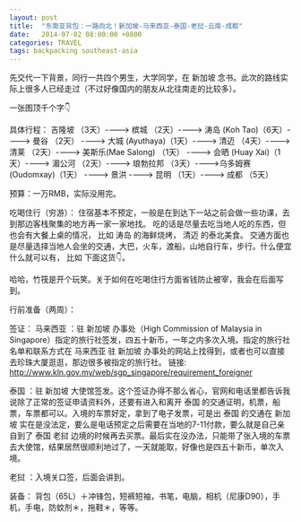 ```yaml
---
layout: post
title:  "东南亚背包：一路向北！新加坡-马来西亚-泰国-老挝-云南-成都"
date:   2014-07-02 08:00:00 +0800
categories: TRAVEL
tags: backpacking southeast-asia
---
```


先交代一下背景，同行一共四个男生，大学同学，在 新加坡 念书。此次的路线实际上很多人已经走过（不过好像国内的朋友从北往南走的比较多）。

一张图顶千个字👇


具体行程：
吉隆坡 （3天）----> 槟城 （2天）----> 涛岛 (Koh Tao)（6天）----> 曼谷 （2天）
----> 大城 (Ayuthaya)（1天）----> 清迈 （4天）----> 清莱 （2天）----> 美斯乐(Mae Salong) （1天）
----> 会晒 (Huay Xai)（1天）----> 湄公河 （2天）----> 琅勃拉邦 （3天）---->乌多姆赛(Oudomxay)（1天）
----> 景洪 ----> 昆明 （1天）----> 成都 （5天）


预算：一万RMB，实际没用完。


吃喝住行（穷游）：
住宿基本不预定，一般是在到达下一站之前会做一些功课，去到那边客栈聚集的地方再一家一家地找。
吃的话是尽量去吃当地人吃的东西，但也会有大餐上桌的情况， 比如 涛岛 的海鲜烧烤， 清迈 的泰北美食。
交通方面也是尽量选择当地人会坐的交通，大巴，火车，渡船，山地自行车，步行。什么便宜什么就可以有， 比如 下面这货👇。

哈哈，竹筏是开个玩笑。关于如何在吃喝住行方面省钱防止被宰，我会在后面写到。


行前准备（两周）：

签证：
马来西亚 ：驻 新加坡 办事处（High Commission of Malaysia in Singapore）指定的旅行社签发，四五十新币，一年之内多次入境。指定的旅行社名单和联系方式在 马来西亚 驻 新加坡 办事处的网站上找得到，或者也可以直接去珍珠大厦逛逛，那边很多被指定的旅行社。
链接: http://www.kln.gov.my/web/sgp_singapore/requirement_foreigner 

泰国 ：驻 新加坡 大使馆签发。这个签证办得不那么省心，官网和电话里都告诉我说除了正常的签证申请资料外，还要有进入和离开 泰国 的交通证明，机票，船票，车票都可以。入境的车票好定，拿到了电子发票，可是出 泰国 的交通在 新加坡 实在是没法定，要么是电话预定之后需要在当地的7-11付款，要么就是自己亲自到了 泰国 老挝 边境的时候再去买票。最后实在没办法，只能带了张入境的车票去大使馆，结果居然很顺利地过了，一天就能取，好像也是四五十新币，单次入境。

老挝 ：入境关口签，后面会讲到。

装备：
背包（65L）＋冲锋包，短裤短袖，书笔，电脑，相机（尼康D90），手机，手电，防蚊剂＊，拖鞋＊，等等。